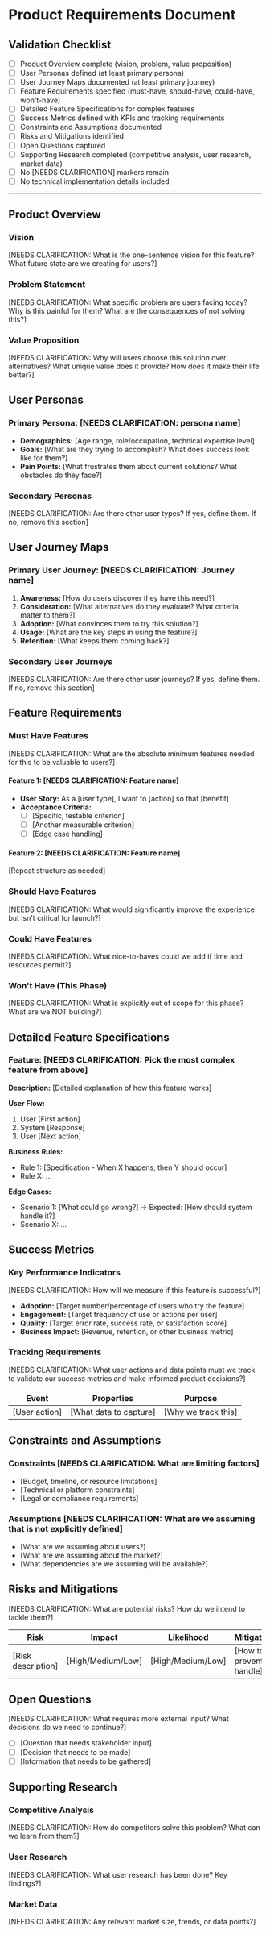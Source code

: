 # Product Requirements Document

## Validation Checklist
- [ ] Product Overview complete (vision, problem, value proposition)
- [ ] User Personas defined (at least primary persona)
- [ ] User Journey Maps documented (at least primary journey)
- [ ] Feature Requirements specified (must-have, should-have, could-have, won't-have)
- [ ] Detailed Feature Specifications for complex features
- [ ] Success Metrics defined with KPIs and tracking requirements
- [ ] Constraints and Assumptions documented
- [ ] Risks and Mitigations identified
- [ ] Open Questions captured
- [ ] Supporting Research completed (competitive analysis, user research, market data)
- [ ] No [NEEDS CLARIFICATION] markers remain
- [ ] No technical implementation details included

---

## Product Overview

### Vision
[NEEDS CLARIFICATION: What is the one-sentence vision for this feature? What future state are we creating for users?]

### Problem Statement
[NEEDS CLARIFICATION: What specific problem are users facing today? Why is this painful for them? What are the consequences of not solving this?]

### Value Proposition
[NEEDS CLARIFICATION: Why will users choose this solution over alternatives? What unique value does it provide? How does it make their life better?]

## User Personas

### Primary Persona: [NEEDS CLARIFICATION: persona name]
- **Demographics:** [Age range, role/occupation, technical expertise level]
- **Goals:** [What are they trying to accomplish? What does success look like for them?]
- **Pain Points:** [What frustrates them about current solutions? What obstacles do they face?]

### Secondary Personas
[NEEDS CLARIFICATION: Are there other user types? If yes, define them. If no, remove this section]

## User Journey Maps

### Primary User Journey: [NEEDS CLARIFICATION: Journey name]
1. **Awareness:** [How do users discover they have this need?]
2. **Consideration:** [What alternatives do they evaluate? What criteria matter to them?]
3. **Adoption:** [What convinces them to try this solution?]
4. **Usage:** [What are the key steps in using the feature?]
5. **Retention:** [What keeps them coming back?]

### Secondary User Journeys
[NEEDS CLARIFICATION: Are there other user journeys? If yes, define them. If no, remove this section]

## Feature Requirements

### Must Have Features
[NEEDS CLARIFICATION: What are the absolute minimum features needed for this to be valuable to users?]

#### Feature 1: [NEEDS CLARIFICATION: Feature name]
- **User Story:** As a [user type], I want to [action] so that [benefit]
- **Acceptance Criteria:**
  - [ ] [Specific, testable criterion]
  - [ ] [Another measurable criterion]
  - [ ] [Edge case handling]

#### Feature 2: [NEEDS CLARIFICATION: Feature name]
[Repeat structure as needed]

### Should Have Features
[NEEDS CLARIFICATION: What would significantly improve the experience but isn't critical for launch?]

### Could Have Features
[NEEDS CLARIFICATION: What nice-to-haves could we add if time and resources permit?]

### Won't Have (This Phase)
[NEEDS CLARIFICATION: What is explicitly out of scope for this phase? What are we NOT building?]

## Detailed Feature Specifications

### Feature: [NEEDS CLARIFICATION: Pick the most complex feature from above]
**Description:** [Detailed explanation of how this feature works]

**User Flow:**
1. User [First action]
2. System [Response]
3. User [Next action]

**Business Rules:**
- Rule 1: [Specification - When X happens, then Y should occur]
- Rule X: ...

**Edge Cases:**
- Scenario 1: [What could go wrong?] → Expected: [How should system handle it?]
- Scenario X: ...

## Success Metrics

### Key Performance Indicators
[NEEDS CLARIFICATION: How will we measure if this feature is successful?]

- **Adoption:** [Target number/percentage of users who try the feature]
- **Engagement:** [Target frequency of use or actions per user]
- **Quality:** [Target error rate, success rate, or satisfaction score]
- **Business Impact:** [Revenue, retention, or other business metric]

### Tracking Requirements
[NEEDS CLARIFICATION: What user actions and data points must we track to validate our success metrics and make informed product decisions?]

| Event | Properties | Purpose |
|-------|------------|---------|
| [User action] | [What data to capture] | [Why we track this] |

## Constraints and Assumptions

### Constraints [NEEDS CLARIFICATION: What are limiting factors]
- [Budget, timeline, or resource limitations]
- [Technical or platform constraints]
- [Legal or compliance requirements]

### Assumptions [NEEDS CLARIFICATION: What are we assuming that is not explicitly defined]
- [What are we assuming about users?]
- [What are we assuming about the market?]
- [What dependencies are we assuming will be available?]

## Risks and Mitigations
[NEEDS CLARIFICATION: What are potential risks? How do we intend to tackle them?]

| Risk | Impact | Likelihood | Mitigation |
|------|--------|------------|------------|
| [Risk description] | [High/Medium/Low] | [High/Medium/Low] | [How to prevent or handle] |

## Open Questions
[NEEDS CLARIFICATION: What requires more external input? What decisions do we need to continue?]

- [ ] [Question that needs stakeholder input]
- [ ] [Decision that needs to be made]
- [ ] [Information that needs to be gathered]

## Supporting Research

### Competitive Analysis
[NEEDS CLARIFICATION: How do competitors solve this problem? What can we learn from them?]

### User Research
[NEEDS CLARIFICATION: What user research has been done? Key findings?]

### Market Data
[NEEDS CLARIFICATION: Any relevant market size, trends, or data points?]
